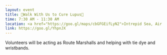```yaml
---
layout: event
title: 👟Walk With Us to Cure Lupus👟  
time: 7:30 AM - 11:30 AM
location: <a href="https://goo.gl/maps/cbGFGEifLyN2">Intrepid Sea, Air & Space Museum</a>, Manhattan 
link: https://goo.gl/YhpnJX
---
```

Volunteers will be acting as Route Marshalls and helping with tie dye and wristbands.



